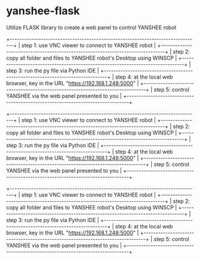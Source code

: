 # yanshee-flask
Utilize FLASK library to create a web panel to control YANSHEE robot

+-------------------------------------------------------------------------------+
| step 1: use VNC viewer to connect to YANSHEE robot                            |
+-------------------------------------------------------------------------------+
| step 2: copy all folder and files to YANSHEE robot's Desktop using WINSCP     |
+-------------------------------------------------------------------------------+
| step 3: run the py file via Python IDE                                        |
+-------------------------------------------------------------------------------+
| step 4: at the local web browser, key in the URL "https://192.168.1.248:5000" |
+-------------------------------------------------------------------------------+
| step 5: control YANSHEE via the web panel presented to you                    |
+-------------------------------------------------------------------------------+

+-------------------------------------------------------------------------------+
| step 1: use VNC viewer to connect to YANSHEE robot                            |
+-------------------------------------------------------------------------------+
| step 2: copy all folder and files to YANSHEE robot's Desktop using WINSCP     |
+-------------------------------------------------------------------------------+
| step 3: run the py file via Python IDE                                        |
+-------------------------------------------------------------------------------+
| step 4: at the local web browser, key in the URL "https://192.168.1.248:5000" |
+-------------------------------------------------------------------------------+
| step 5: control YANSHEE via the web panel presented to you                    |
+-------------------------------------------------------------------------------+

+-------------------------------------------------------------------------------+
| step 1: use VNC viewer to connect to YANSHEE robot                            |
+-------------------------------------------------------------------------------+
| step 2: copy all folder and files to YANSHEE robot's Desktop using WINSCP     |
+-------------------------------------------------------------------------------+
| step 3: run the py file via Python IDE                                        |
+-------------------------------------------------------------------------------+
| step 4: at the local web browser, key in the URL "https://192.168.1.248:5000" |
+-------------------------------------------------------------------------------+
| step 5: control YANSHEE via the web panel presented to you                    |
+-------------------------------------------------------------------------------+
